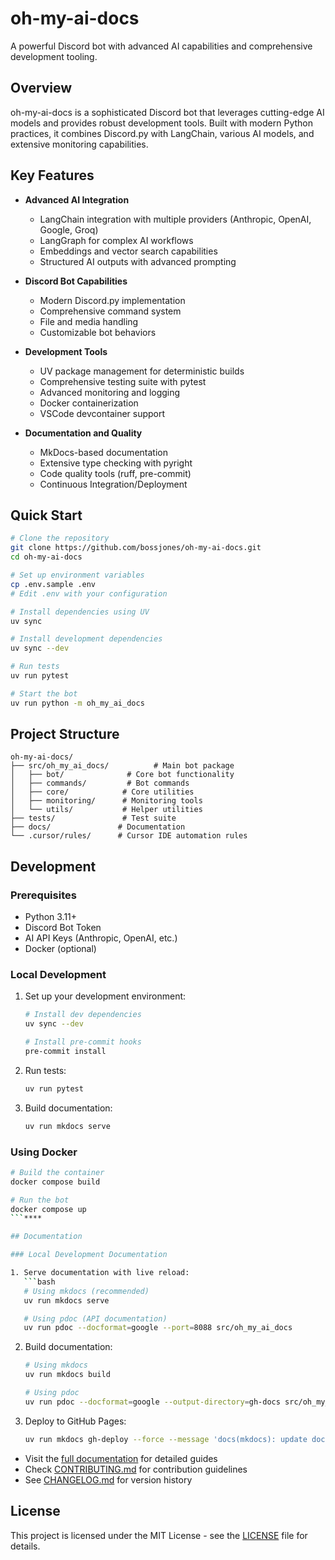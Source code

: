# oh-my-ai-docs

A powerful Discord bot with advanced AI capabilities and comprehensive development tooling.

## Overview

oh-my-ai-docs is a sophisticated Discord bot that leverages cutting-edge AI models and provides robust development tools. Built with modern Python practices, it combines Discord.py with LangChain, various AI models, and extensive monitoring capabilities.

## Key Features

- **Advanced AI Integration**
  - LangChain integration with multiple providers (Anthropic, OpenAI, Google, Groq)
  - LangGraph for complex AI workflows
  - Embeddings and vector search capabilities
  - Structured AI outputs with advanced prompting

- **Discord Bot Capabilities**
  - Modern Discord.py implementation
  - Comprehensive command system
  - File and media handling
  - Customizable bot behaviors

- **Development Tools**
  - UV package management for deterministic builds
  - Comprehensive testing suite with pytest
  - Advanced monitoring and logging
  - Docker containerization
  - VSCode devcontainer support

- **Documentation and Quality**
  - MkDocs-based documentation
  - Extensive type checking with pyright
  - Code quality tools (ruff, pre-commit)
  - Continuous Integration/Deployment

## Quick Start

```bash
# Clone the repository
git clone https://github.com/bossjones/oh-my-ai-docs.git
cd oh-my-ai-docs

# Set up environment variables
cp .env.sample .env
# Edit .env with your configuration

# Install dependencies using UV
uv sync

# Install development dependencies
uv sync --dev

# Run tests
uv run pytest

# Start the bot
uv run python -m oh_my_ai_docs
```

## Project Structure

```
oh-my-ai-docs/
├── src/oh_my_ai_docs/          # Main bot package
│   ├── bot/              # Core bot functionality
│   ├── commands/         # Bot commands
│   ├── core/            # Core utilities
│   ├── monitoring/      # Monitoring tools
│   └── utils/           # Helper utilities
├── tests/               # Test suite
├── docs/               # Documentation
└── .cursor/rules/      # Cursor IDE automation rules
```

## Development

### Prerequisites

- Python 3.11+
- Discord Bot Token
- AI API Keys (Anthropic, OpenAI, etc.)
- Docker (optional)

### Local Development

1. Set up your development environment:
   ```bash
   # Install dev dependencies
   uv sync --dev

   # Install pre-commit hooks
   pre-commit install
   ```

2. Run tests:
   ```bash
   uv run pytest
   ```

3. Build documentation:
   ```bash
   uv run mkdocs serve
   ```

### Using Docker

```bash
# Build the container
docker compose build

# Run the bot
docker compose up
```****

## Documentation

### Local Development Documentation

1. Serve documentation with live reload:
   ```bash
   # Using mkdocs (recommended)
   uv run mkdocs serve

   # Using pdoc (API documentation)
   uv run pdoc --docformat=google --port=8088 src/oh_my_ai_docs
   ```

2. Build documentation:
   ```bash
   # Using mkdocs
   uv run mkdocs build

   # Using pdoc
   uv run pdoc --docformat=google --output-directory=gh-docs src/oh_my_ai_docs
   ```

3. Deploy to GitHub Pages:
   ```bash
   uv run mkdocs gh-deploy --force --message 'docs(mkdocs): update documentation [skip ci]'
   ```

- Visit the [full documentation](https://bossjones.github.io/oh-my-ai-docs) for detailed guides
- Check [CONTRIBUTING.md](../../CONTRIBUTING.md) for contribution guidelines
- See [CHANGELOG.md](../../CHANGELOG.md) for version history

## License

This project is licensed under the MIT License - see the [LICENSE](../../LICENSE) file for details.
